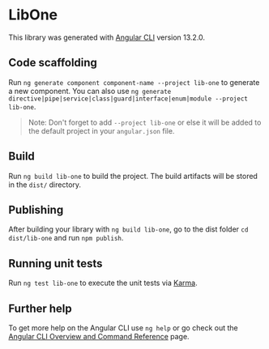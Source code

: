 # LibOne

This library was generated with [Angular CLI](https://github.com/angular/angular-cli) version 13.2.0.

## Code scaffolding

Run `ng generate component component-name --project lib-one` to generate a new component. You can also use `ng generate directive|pipe|service|class|guard|interface|enum|module --project lib-one`.
> Note: Don't forget to add `--project lib-one` or else it will be added to the default project in your `angular.json` file. 

## Build

Run `ng build lib-one` to build the project. The build artifacts will be stored in the `dist/` directory.

## Publishing

After building your library with `ng build lib-one`, go to the dist folder `cd dist/lib-one` and run `npm publish`.

## Running unit tests

Run `ng test lib-one` to execute the unit tests via [Karma](https://karma-runner.github.io).

## Further help

To get more help on the Angular CLI use `ng help` or go check out the [Angular CLI Overview and Command Reference](https://angular.io/cli) page.

